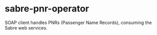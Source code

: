 # sabre-pnr-operator
SOAP client handles PNRs (Passenger Name Records), consuming the Sabre web services.
